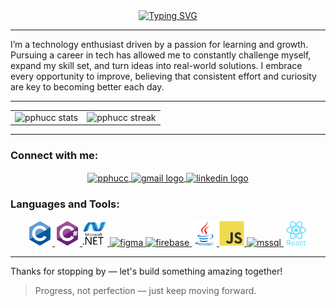 
<div align="center">
  <a href="https://git.io/typing-svg"><img src="https://readme-typing-svg.demolab.com?font=Fira&weight=700&pause=1000&color=7EE9FD&center=true&width=435&lines=Hello+there+%3Ccoder%2F%3E!;I+am+Phuc+Truong;A+passionate+.NET+developer" alt="Typing SVG" /></a>
</div>

---

  I’m a technology enthusiast driven by a passion for learning and growth. Pursuing a career in tech has allowed me to constantly challenge myself, expand my skill set, and turn ideas into real-world solutions. I embrace every opportunity to improve, believing that consistent effort and curiosity are key to becoming better each day.

---

<table>
  <tr>
    <td><img src="https://github-readme-stats.vercel.app/api?username=pphucc&show_icons=true&locale=en" alt="pphucc stats" height="200"/></td>
    <td><img src="https://github-readme-streak-stats.herokuapp.com/?user=pphucc" alt="pphucc streak" height="200"/></td>
  </tr>
</table>


---
<!-- <p align="left"> <img src="https://komarev.com/ghpvc/?username=pphucc&label=Profile%20views&color=0e75b6&style=flat" alt="pphucc" /> </p> -->

<h3 align="left">Connect with me:</h3>
<p align="center">
  <a href="https://fb.com/pphucc" target="_blank"><img align="center" src="https://raw.githubusercontent.com/rahuldkjain/github-profile-readme-generator/master/src/images/icons/Social/facebook.svg" alt="pphucc" height="30" width="40" />
  </a>  
  <a href="mailto:truongdinhphuc23@gmail.com" target="_blank">
    <img align="center" src="https://raw.githubusercontent.com/maurodesouza/profile-readme-generator/master/src/assets/icons/social/gmail/default.svg" height="30" width="40" alt="gmail logo"  />
  </a> 
  <a href="https://www.linkedin.com/in/pphucc/" target="_blank">
    <img align="center" src="https://raw.githubusercontent.com/maurodesouza/profile-readme-generator/master/src/assets/icons/social/linkedin/default.svg" height="30" width="40" alt="linkedin logo"  />
  </a>  
</p>

<h3 align="left">Languages and Tools:</h3>
<p align="center"> <a href="https://www.cprogramming.com/" target="_blank" rel="noreferrer"> <img src="https://raw.githubusercontent.com/devicons/devicon/master/icons/c/c-original.svg" alt="c" width="40" height="40"/> </a> <a href="https://www.w3schools.com/cs/" target="_blank" rel="noreferrer"> <img src="https://raw.githubusercontent.com/devicons/devicon/master/icons/csharp/csharp-original.svg" alt="csharp" width="40" height="40"/> </a> <a href="https://dotnet.microsoft.com/" target="_blank" rel="noreferrer"> <img src="https://raw.githubusercontent.com/devicons/devicon/master/icons/dot-net/dot-net-original-wordmark.svg" alt="dotnet" width="40" height="40"/> </a> <a href="https://www.figma.com/" target="_blank" rel="noreferrer"> <img src="https://www.vectorlogo.zone/logos/figma/figma-icon.svg" alt="figma" width="40" height="40"/> </a> <a href="https://firebase.google.com/" target="_blank" rel="noreferrer"> <img src="https://www.vectorlogo.zone/logos/firebase/firebase-icon.svg" alt="firebase" width="40" height="40"/> </a> <a href="https://www.java.com" target="_blank" rel="noreferrer"> <img src="https://raw.githubusercontent.com/devicons/devicon/master/icons/java/java-original.svg" alt="java" width="40" height="40"/> </a> <a href="https://developer.mozilla.org/en-US/docs/Web/JavaScript" target="_blank" rel="noreferrer"> <img src="https://raw.githubusercontent.com/devicons/devicon/master/icons/javascript/javascript-original.svg" alt="javascript" width="40" height="40"/> </a> <a href="https://www.microsoft.com/en-us/sql-server" target="_blank" rel="noreferrer"> <img src="https://www.svgrepo.com/show/303229/microsoft-sql-server-logo.svg" alt="mssql" width="40" height="40"/> </a> <a href="https://reactjs.org/" target="_blank" rel="noreferrer"> <img src="https://raw.githubusercontent.com/devicons/devicon/master/icons/react/react-original-wordmark.svg" alt="react" width="40" height="40"/> </a> </p>

---
Thanks for stopping by — let's build something amazing together!
>Progress, not perfection — just keep moving forward.
